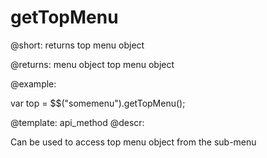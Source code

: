 getTopMenu
=============


@short: returns top menu object

@returns:
menu	object		top menu object
	

@example:

var top = $$("somemenu").getTopMenu();

@template:	api_method
@descr:

Can be used to access top menu object from the sub-menu